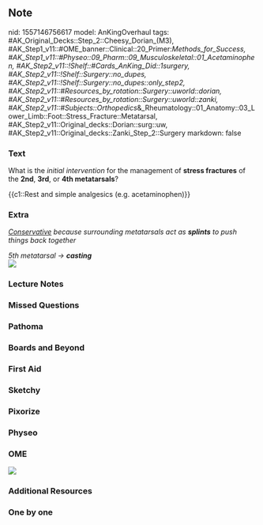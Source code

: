 ## Note
nid: 1557146756617
model: AnKingOverhaul
tags: #AK_Original_Decks::Step_2::Cheesy_Dorian_(M3), #AK_Step1_v11::#OME_banner::Clinical::20_Primer:_Methods_for_Success, #AK_Step1_v11::#Physeo::09_Pharm::09_Musculoskeletal::01_Acetaminophen, #AK_Step2_v11::!Shelf::#Cards_AnKing_Did::1surgery, #AK_Step2_v11::!Shelf::Surgery::no_dupes, #AK_Step2_v11::!Shelf::Surgery::no_dupes::only_step2, #AK_Step2_v11::#Resources_by_rotation::Surgery::uworld::dorian, #AK_Step2_v11::#Resources_by_rotation::Surgery::uworld::zanki, #AK_Step2_v11::#Subjects::Orthopedics_&_Rheumatology::01_Anatomy::03_Lower_Limb::Foot::Stress_Fracture::Metatarsal, #AK_Step2_v11::Original_decks::Dorian::surg::uw, #AK_Step2_v11::Original_decks::Zanki_Step_2::Surgery
markdown: false

### Text
What is the <i>initial intervention</i> for the management of
<b>stress fractures</b> of the <b>2nd</b>, <b>3rd</b>, or <b>4th
metatarsals</b>?
<div>
  {{c1::Rest and simple analgesics (e.g. acetaminophen)}}
</div>

### Extra
<i><u>Conservative</u> because surrounding metatarsals act as
<b>splints</b> to push things back together</i>
<div>
  <i>5th metatarsal → <b>casting</b></i>
</div>
<div>
  <div><img src="stress%20fracture.png"></div>
</div>

### Lecture Notes


### Missed Questions


### Pathoma


### Boards and Beyond


### First Aid


### Sketchy


### Pixorize


### Physeo


### OME
<div class="ome-widget">
  <a href="https://onlinemeded.org/spa/surgery?ref=anki"><img src=
  "_OME_AnkiFlashcards_Topic_5.png"></a>
</div>

### Additional Resources


### One by one

